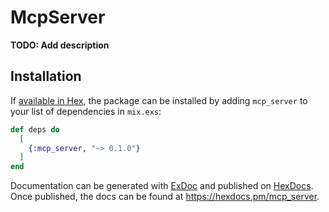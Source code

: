 # McpServer

**TODO: Add description**

## Installation

If [available in Hex](https://hex.pm/docs/publish), the package can be installed
by adding `mcp_server` to your list of dependencies in `mix.exs`:

```elixir
def deps do
  [
    {:mcp_server, "~> 0.1.0"}
  ]
end
```

Documentation can be generated with [ExDoc](https://github.com/elixir-lang/ex_doc)
and published on [HexDocs](https://hexdocs.pm). Once published, the docs can
be found at <https://hexdocs.pm/mcp_server>.

